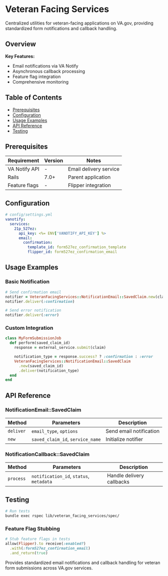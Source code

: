 # Veteran Facing Services

Centralized utilities for veteran-facing applications on VA.gov, providing standardized form notifications and callback handling.

## Overview

**Key Features:**
- Email notifications via VA Notify
- Asynchronous callback processing
- Feature flag integration
- Comprehensive monitoring

## Table of Contents

- [Prerequisites](#prerequisites)
- [Configuration](#configuration)
- [Usage Examples](#usage-examples)
- [API Reference](#api-reference)
- [Testing](#testing)

## Prerequisites

| Requirement | Version | Notes |
|-------------|---------|-------|
| VA Notify API | - | Email delivery service |
| Rails | 7.0+ | Parent application |
| Feature flags | - | Flipper integration |

## Configuration

```yaml
# config/settings.yml
vanotify:
  services:
    21p_527ez:
      api_key: <%= ENV['VANOTIFY_API_KEY'] %>
      email:
        confirmation:
          template_id: form527ez_confirmation_template
          flipper_id: form527ez_confirmation_email
```

## Usage Examples

### Basic Notification

```ruby
# Send confirmation email
notifier = VeteranFacingServices::NotificationEmail::SavedClaim.new(claim.id)
notifier.deliver(:confirmation)

# Send error notification
notifier.deliver(:error)
```

### Custom Integration

```ruby
class MyFormSubmissionJob
  def perform(saved_claim_id)
    response = external_service.submit(claim)

    notification_type = response.success? ? :confirmation : :error
    VeteranFacingServices::NotificationEmail::SavedClaim
      .new(saved_claim_id)
      .deliver(notification_type)
  end
end
```

## API Reference

### NotificationEmail::SavedClaim

| Method | Parameters | Description |
|--------|------------|-------------|
| `deliver` | `email_type`, `options` | Send email notification |
| `new` | `saved_claim_id`, `service_name` | Initialize notifier |

### NotificationCallback::SavedClaim

| Method | Parameters | Description |
|--------|------------|-------------|
| `process` | `notification_id`, `status`, `metadata` | Handle delivery callbacks |

## Testing

```bash
# Run tests
bundle exec rspec lib/veteran_facing_services/spec/
```

### Feature Flag Stubbing

```ruby
# Stub feature flags in tests
allow(Flipper).to receive(:enabled?)
  .with(:form527ez_confirmation_email)
  .and_return(true)
```

Provides standardized email notifications and callback handling for veteran form submissions across VA.gov services.